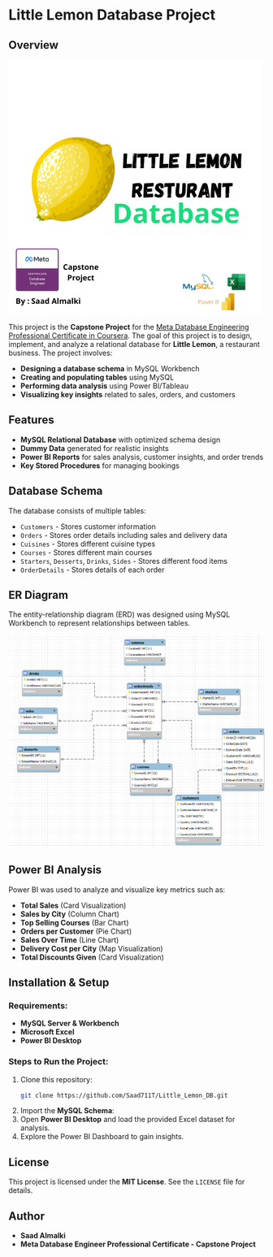 # Little Lemon Database Project

## Overview

![Logo of Resturant](Logo.png)

This project is the **Capstone Project** for the [Meta Database Engineering Professional Certificate in Coursera](https://www.coursera.org/professional-certificates/meta-database-engineer). The goal of this project is to design, implement, and analyze a relational database for **Little Lemon**, a restaurant business. The project involves:

- **Designing a database schema** in MySQL Workbench
- **Creating and populating tables** using MySQL
- **Performing data analysis** using Power BI/Tableau
- **Visualizing key insights** related to sales, orders, and customers

## Features
- **MySQL Relational Database** with optimized schema design
- **Dummy Data** generated for realistic insights
- **Power BI Reports** for sales analysis, customer insights, and order trends
- **Key Stored Procedures** for managing bookings

## Database Schema
The database consists of multiple tables:
- `Customers` - Stores customer information
- `Orders` - Stores order details including sales and delivery data
- `Cuisines` - Stores different cuisine types
- `Courses` - Stores different main courses
- `Starters`, `Desserts`, `Drinks`, `Sides` - Stores different food items
- `OrderDetails` - Stores details of each order

## ER Diagram
The entity-relationship diagram (ERD) was designed using MySQL Workbench to represent relationships between tables.

![ER Diagram](ERD.png)

## Power BI Analysis
Power BI was used to analyze and visualize key metrics such as:
- **Total Sales** (Card Visualization)
- **Sales by City** (Column Chart)
- **Top Selling Courses** (Bar Chart)
- **Orders per Customer** (Pie Chart)
- **Sales Over Time** (Line Chart)
- **Delivery Cost per City** (Map Visualization)
- **Total Discounts Given** (Card Visualization)

## Installation & Setup
### Requirements:
- **MySQL Server & Workbench**
- **Microsoft Excel**
- **Power BI Desktop**

### Steps to Run the Project:
1. Clone this repository:
   ```bash
   git clone https://github.com/Saad711T/Little_Lemon_DB.git
   ```
2. Import the **MySQL Schema**:
3. Open **Power BI Desktop** and load the provided Excel dataset for analysis.
4. Explore the Power BI Dashboard to gain insights.

## License
This project is licensed under the **MIT License**. See the `LICENSE` file for details.

## Author
- **Saad Almalki**  
- **Meta Database Engineer Professional Certificate - Capstone Project**
